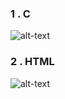 ### 1 . C 
![alt-text](https://www.sololearn.com/certificates/course/en/17249325/1089/landscape/png)
<br />
### 2 . HTML
![alt-text](https://www.sololearn.com/certificates/course/en/17249325/1014/landscape/png)
